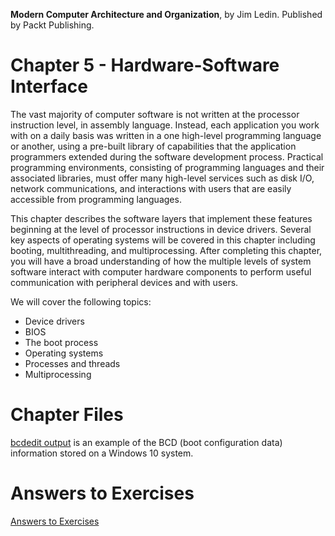 __Modern Computer Architecture and Organization__, by Jim Ledin. Published by Packt Publishing.
# Chapter 5 - Hardware-Software Interface

The vast majority of computer software is not written at the processor instruction level, in assembly language. Instead, each application you work with on a daily basis was written in a one high-level programming language or another, using a pre-built library of capabilities that the application programmers extended during the software development process. Practical programming environments, consisting of programming languages and their associated libraries, must offer many high-level services such as disk I/O, network communications, and interactions with users that are easily accessible from programming languages. 

This chapter describes the software layers that implement these features beginning at the level of processor instructions in device drivers. Several key aspects of operating systems will be covered in this chapter including booting, multithreading, and multiprocessing. After completing this chapter, you will have a broad understanding of how the multiple levels of system software interact with computer hardware components to perform useful communication with peripheral devices and with users.

We will cover the following topics:
* Device drivers
* BIOS
* The boot process
* Operating systems
* Processes and threads
* Multiprocessing

# Chapter Files

[bcdedit output](src/bcdedit_output.md) is an example of the BCD (boot configuration data) information stored on a Windows 10 system.

# Answers to Exercises
[Answers to Exercises](Answers%20to%20Exercises/README.md)